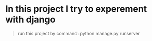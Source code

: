 # In this project I try to experement with django


> run this project by command: python manage.py runserver